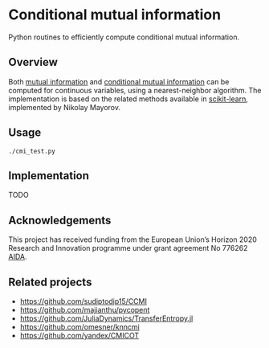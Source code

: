 # Conditional mutual information

Python routines to efficiently compute conditional mutual information.

## Overview

Both [mutual information](https://en.wikipedia.org/wiki/Mutual_information) and
[conditional mutual
information](https://en.wikipedia.org/wiki/Conditional_mutual_information) can
be computed for continuous variables, using a nearest-neighbor algorithm. The
implementation is based on the related methods available in
[scikit-learn](scikit-learn.org/), implemented by Nikolay Mayorov.

## Usage

    ./cmi_test.py

## Implementation

TODO

## Acknowledgements

This project has received funding from the European Union’s Horizon 2020 Research and Innovation programme under grant agreement No 776262 [AIDA](http://aida-space.eu/).

## Related projects

* https://github.com/sudiptodip15/CCMI
* https://github.com/majianthu/pycopent
* https://github.com/JuliaDynamics/TransferEntropy.jl
* https://github.com/omesner/knncmi
* https://github.com/yandex/CMICOT
